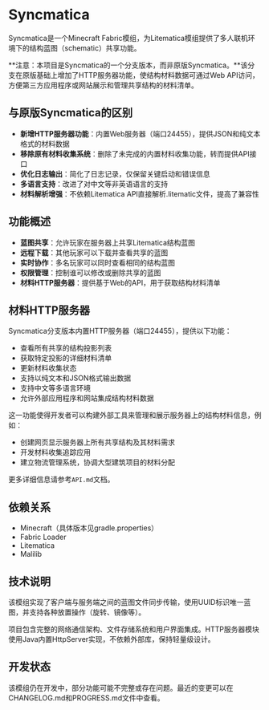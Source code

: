 # Syncmatica

Syncmatica是一个Minecraft Fabric模组，为Litematica模组提供了多人联机环境下的结构蓝图（schematic）共享功能。

**注意：本项目是Syncmatica的一个分支版本，而非原版Syncmatica。**该分支在原版基础上增加了HTTP服务器功能，使结构材料数据可通过Web API访问，方便第三方应用程序或网站展示和管理共享结构的材料清单。

## 与原版Syncmatica的区别

- **新增HTTP服务器功能**：内置Web服务器（端口24455），提供JSON和纯文本格式的材料数据
- **移除原有材料收集系统**：删除了未完成的内置材料收集功能，转而提供API接口
- **优化日志输出**：简化了日志记录，仅保留关键启动和错误信息
- **多语言支持**：改进了对中文等非英语语言的支持
- **材料解析增强**：不依赖Litematica API直接解析.litematic文件，提高了兼容性

## 功能概述

- **蓝图共享**：允许玩家在服务器上共享Litematica结构蓝图
- **远程下载**：其他玩家可以下载并查看共享的蓝图
- **实时协作**：多名玩家可以同时查看相同的结构蓝图
- **权限管理**：控制谁可以修改或删除共享的蓝图
- **材料HTTP服务器**：提供基于Web的API，用于获取结构材料清单

## 材料HTTP服务器

Syncmatica分支版本内置HTTP服务器（端口24455），提供以下功能：

- 查看所有共享的结构投影列表
- 获取特定投影的详细材料清单
- 更新材料收集状态
- 支持以纯文本和JSON格式输出数据
- 支持中文等多语言环境
- 允许外部应用程序和网站集成结构材料数据

这一功能使得开发者可以构建外部工具来管理和展示服务器上的结构材料信息，例如：
- 创建网页显示服务器上所有共享结构及其材料需求
- 开发材料收集追踪应用
- 建立物流管理系统，协调大型建筑项目的材料分配

更多详细信息请参考`API.md`文档。

## 依赖关系

- Minecraft（具体版本见gradle.properties）
- Fabric Loader
- Litematica
- Malilib

## 技术说明

该模组实现了客户端与服务端之间的蓝图文件同步传输，使用UUID标识唯一蓝图，并支持各种放置操作（旋转、镜像等）。

项目包含完整的网络通信架构、文件存储系统和用户界面集成。HTTP服务器模块使用Java内置HttpServer实现，不依赖外部库，保持轻量级设计。

## 开发状态

该模组仍在开发中，部分功能可能不完整或存在问题。最近的变更可以在CHANGELOG.md和PROGRESS.md文件中查看。 